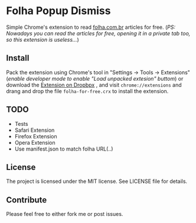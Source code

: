 # Folha Popup Dismiss

Simple Chrome's extension to read [folha.com.br](http://folha.com.br) articles for free.
(_PS: Nowadays you can read the articles for free, opening it in a private tab too, so this extension is useless..._)

## Install

Pack the extension using Chrome's tool in "Settings -> Tools -> Extensions" (_enable developer mode to enable "Load unpacked extesion" buttom_)
or download the [Extension on Dropbpx](https://www.dropbox.com/s/kmpq7bleicjvn9a/folha-for-free.crx) , and visit `chrome://extensions` and drang and drop the file `folha-for-free.crx` to install the extension.


## TODO
 - Tests
 - Safari Extension
 - Firefox Extension
 - Opera Extension
 - Use manifest.json to match folha URL(..)

## License
The project is licensed under the MIT license. See LICENSE file for details.

## Contribute
Please feel free to either fork me or post issues.
